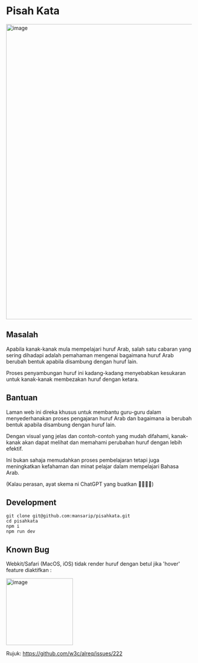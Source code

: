 # Pisah Kata

<img width="800" alt="image" src="https://github.com/mansarip/pisahkata/assets/7287065/4c852435-4258-4946-9b2a-fc528efb6c8b">

## Masalah

Apabila kanak-kanak mula mempelajari huruf Arab, salah satu cabaran yang sering dihadapi adalah pemahaman mengenai bagaimana huruf Arab berubah bentuk apabila disambung dengan huruf lain.

Proses penyambungan huruf ini kadang-kadang menyebabkan kesukaran untuk kanak-kanak membezakan huruf dengan ketara.

## Bantuan

Laman web ini direka khusus untuk membantu guru-guru dalam menyederhanakan proses pengajaran huruf Arab dan bagaimana ia berubah bentuk apabila disambung dengan huruf lain.

Dengan visual yang jelas dan contoh-contoh yang mudah difahami, kanak-kanak akan dapat melihat dan memahami perubahan huruf dengan lebih efektif.

Ini bukan sahaja memudahkan proses pembelajaran tetapi juga meningkatkan kefahaman dan minat pelajar dalam mempelajari Bahasa Arab.

(Kalau perasan, ayat skema ni ChatGPT yang buatkan 🏃🏻‍♂️💨)

## Development

```
git clone git@github.com:mansarip/pisahkata.git
cd pisahkata
npm i
npm run dev
```

## Known Bug

Webkit/Safari (MacOS, iOS) tidak render huruf dengan betul jika 'hover' feature diaktifkan :

<img width="181" alt="image" src="https://github.com/mansarip/pisahkata/assets/7287065/86b67a93-c3dd-4136-abf4-63575556f1c9">

Rujuk: https://github.com/w3c/alreq/issues/222
